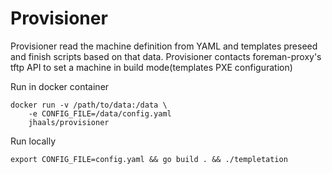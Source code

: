 # Provisioner
Provisioner read the machine definition from YAML and templates preseed and finish scripts based on that data. Provisioner contacts foreman-proxy's tftp API to set a machine in build mode(templates PXE configuration)

Run in docker container

    docker run -v /path/to/data:/data \
        -e CONFIG_FILE=/data/config.yaml
        jhaals/provisioner

Run locally

    export CONFIG_FILE=config.yaml && go build . && ./templetation
